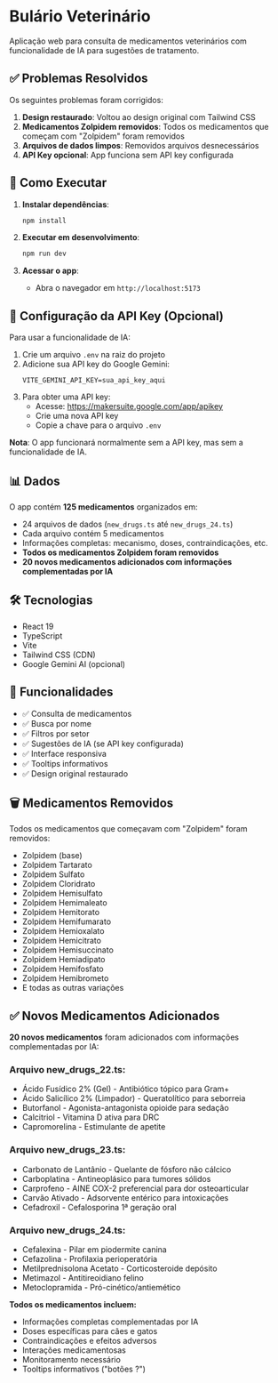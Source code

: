 # Bulário Veterinário

Aplicação web para consulta de medicamentos veterinários com funcionalidade de IA para sugestões de tratamento.

## ✅ Problemas Resolvidos

Os seguintes problemas foram corrigidos:

1. **Design restaurado**: Voltou ao design original com Tailwind CSS
2. **Medicamentos Zolpidem removidos**: Todos os medicamentos que começam com "Zolpidem" foram removidos
3. **Arquivos de dados limpos**: Removidos arquivos desnecessários
4. **API Key opcional**: App funciona sem API key configurada

## 🚀 Como Executar

1. **Instalar dependências**:
   ```bash
   npm install
   ```

2. **Executar em desenvolvimento**:
   ```bash
   npm run dev
   ```

3. **Acessar o app**:
   - Abra o navegador em `http://localhost:5173`

## 🔧 Configuração da API Key (Opcional)

Para usar a funcionalidade de IA:

1. Crie um arquivo `.env` na raiz do projeto
2. Adicione sua API key do Google Gemini:
   ```
   VITE_GEMINI_API_KEY=sua_api_key_aqui
   ```
3. Para obter uma API key:
   - Acesse: https://makersuite.google.com/app/apikey
   - Crie uma nova API key
   - Copie a chave para o arquivo `.env`

**Nota**: O app funcionará normalmente sem a API key, mas sem a funcionalidade de IA.

## 📊 Dados

O app contém **125 medicamentos** organizados em:
- 24 arquivos de dados (`new_drugs.ts` até `new_drugs_24.ts`)
- Cada arquivo contém 5 medicamentos
- Informações completas: mecanismo, doses, contraindicações, etc.
- **Todos os medicamentos Zolpidem foram removidos**
- **20 novos medicamentos adicionados com informações complementadas por IA**

## 🛠️ Tecnologias

- React 19
- TypeScript
- Vite
- Tailwind CSS (CDN)
- Google Gemini AI (opcional)

## 📝 Funcionalidades

- ✅ Consulta de medicamentos
- ✅ Busca por nome
- ✅ Filtros por setor
- ✅ Sugestões de IA (se API key configurada)
- ✅ Interface responsiva
- ✅ Tooltips informativos
- ✅ Design original restaurado

## 🗑️ Medicamentos Removidos

Todos os medicamentos que começavam com "Zolpidem" foram removidos:
- Zolpidem (base)
- Zolpidem Tartarato
- Zolpidem Sulfato
- Zolpidem Cloridrato
- Zolpidem Hemisulfato
- Zolpidem Hemimaleato
- Zolpidem Hemitorato
- Zolpidem Hemifumarato
- Zolpidem Hemioxalato
- Zolpidem Hemicitrato
- Zolpidem Hemisuccinato
- Zolpidem Hemiadipato
- Zolpidem Hemifosfato
- Zolpidem Hemibrometo
- E todas as outras variações

## ✅ Novos Medicamentos Adicionados

**20 novos medicamentos** foram adicionados com informações complementadas por IA:

### Arquivo new_drugs_22.ts:
- Ácido Fusídico 2% (Gel) - Antibiótico tópico para Gram+
- Ácido Salicílico 2% (Limpador) - Queratolítico para seborreia
- Butorfanol - Agonista-antagonista opioide para sedação
- Calcitriol - Vitamina D ativa para DRC
- Capromorelina - Estimulante de apetite

### Arquivo new_drugs_23.ts:
- Carbonato de Lantânio - Quelante de fósforo não cálcico
- Carboplatina - Antineoplásico para tumores sólidos
- Carprofeno - AINE COX-2 preferencial para dor osteoarticular
- Carvão Ativado - Adsorvente entérico para intoxicações
- Cefadroxil - Cefalosporina 1ª geração oral

### Arquivo new_drugs_24.ts:
- Cefalexina - Pilar em piodermite canina
- Cefazolina - Profilaxia perioperatória
- Metilprednisolona Acetato - Corticosteroide depósito
- Metimazol - Antitireoidiano felino
- Metoclopramida - Pró-cinético/antiemético

**Todos os medicamentos incluem:**
- Informações completas complementadas por IA
- Doses específicas para cães e gatos
- Contraindicações e efeitos adversos
- Interações medicamentosas
- Monitoramento necessário
- Tooltips informativos ("botões ?")
